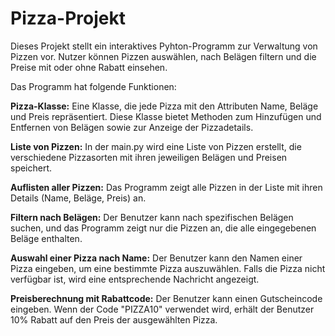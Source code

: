 # Pizza-Projekt

Dieses Projekt stellt ein interaktives Pyhton-Programm zur Verwaltung von Pizzen vor. Nutzer können Pizzen auswählen, nach Belägen filtern und die Preise mit oder ohne Rabatt einsehen. 

Das Programm hat folgende Funktionen:

**Pizza-Klasse:** Eine Klasse, die jede Pizza mit den Attributen Name, Beläge und Preis repräsentiert. Diese Klasse bietet Methoden zum Hinzufügen und Entfernen von Belägen sowie zur Anzeige der Pizzadetails.

**Liste von Pizzen:** In der main.py wird eine Liste von Pizzen erstellt, die verschiedene Pizzasorten mit ihren jeweiligen Belägen und Preisen speichert.

**Auflisten aller Pizzen:** Das Programm zeigt alle Pizzen in der Liste mit ihren Details (Name, Beläge, Preis) an.

**Filtern nach Belägen:** Der Benutzer kann nach spezifischen Belägen suchen, und das Programm zeigt nur die Pizzen an, die alle eingegebenen Beläge enthalten.

**Auswahl einer Pizza nach Name:** Der Benutzer kann den Namen einer Pizza eingeben, um eine bestimmte Pizza auszuwählen. Falls die Pizza nicht verfügbar ist, wird eine entsprechende Nachricht angezeigt.

**Preisberechnung mit Rabattcode:** Der Benutzer kann einen Gutscheincode eingeben. Wenn der Code "PIZZA10" verwendet wird, erhält der Benutzer 10% Rabatt auf den Preis der ausgewählten Pizza.
